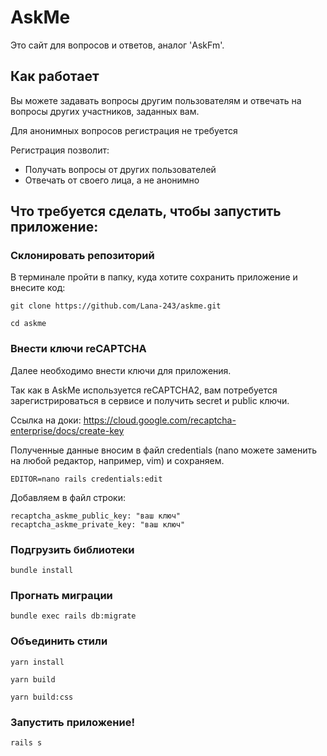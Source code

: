 # AskMe
Это сайт для вопросов и ответов, аналог 'AskFm'.

## Как работает

Вы можете задавать вопросы другим пользователям и отвечать на вопросы других участников, заданных вам.

Для анонимных вопросов регистрация не требуется

Регистрация позволит:

* Получать вопросы от других пользователей
* Отвечать от своего лица, а не анонимно

## Что требуется сделать, чтобы запустить приложение:

### Склонировать репозиторий

В терминале пройти в папку, куда хотите сохранить приложение и внесите код:

```
git clone https://github.com/Lana-243/askme.git
```

```
cd askme
```

### Внести ключи reCAPTCHA

Далее необходимо внести ключи для приложения.

Так как в AskMe используется reCAPTCHA2, вам потребуется зарегистрироваться в сервисе и получить secret и public ключи.

Ссылка на доки: https://cloud.google.com/recaptcha-enterprise/docs/create-key

Полученные данные вносим в файл credentials (nano можете заменить на любой редактор, например, vim) и сохраняем.

```
EDITOR=nano rails credentials:edit
```
Добавляем в файл строки:
```
recaptcha_askme_public_key: "ваш ключ"
recaptcha_askme_private_key: "ваш ключ"
```

### Подгрузить библиотеки

```
bundle install
```

### Прогнать миграции

```
bundle exec rails db:migrate
```

### Объединить стили

```
yarn install
```
```
yarn build
```
```
yarn build:css
```

### Запустить приложение!

```
rails s
```
